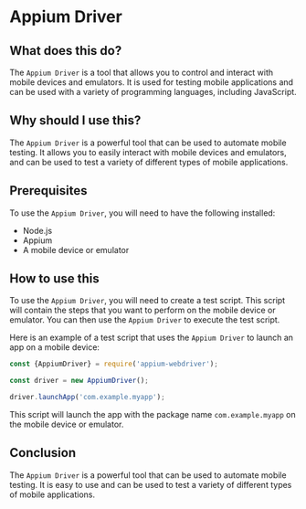 
  
   # **Appium Driver**

## What does this do?

The `Appium Driver` is a tool that allows you to control and interact with mobile devices and emulators. It is used for testing mobile applications and can be used with a variety of programming languages, including JavaScript.

## Why should I use this?

The `Appium Driver` is a powerful tool that can be used to automate mobile testing. It allows you to easily interact with mobile devices and emulators, and can be used to test a variety of different types of mobile applications.

## Prerequisites

To use the `Appium Driver`, you will need to have the following installed:

* Node.js
* Appium
* A mobile device or emulator

## How to use this

To use the `Appium Driver`, you will need to create a test script. This script will contain the steps that you want to perform on the mobile device or emulator. You can then use the `Appium Driver` to execute the test script.

Here is an example of a test script that uses the `Appium Driver` to launch an app on a mobile device:

```javascript
const {AppiumDriver} = require('appium-webdriver');

const driver = new AppiumDriver();

driver.launchApp('com.example.myapp');
```

This script will launch the app with the package name `com.example.myapp` on the mobile device or emulator.

## Conclusion

The `Appium Driver` is a powerful tool that can be used to automate mobile testing. It is easy to use and can be used to test a variety of different types of mobile applications.
  
  
